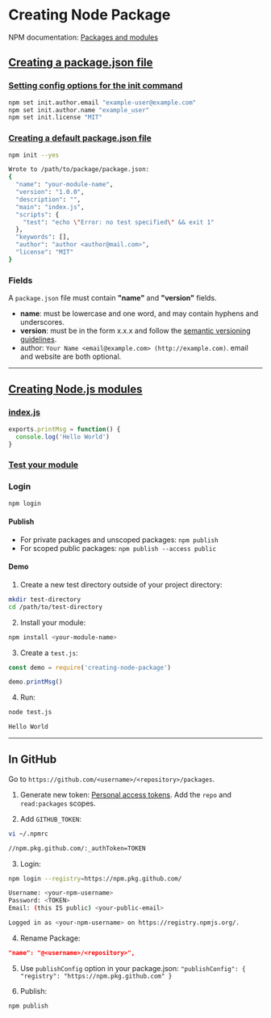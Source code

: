 # Creating Node Package

NPM documentation: [Packages and modules](https://docs.npmjs.com/packages-and-modules/)

## [Creating a package.json file](https://docs.npmjs.com/creating-a-package-json-file)

### [Setting config options for the init command](https://docs.npmjs.com/creating-a-package-json-file#setting-config-options-for-the-init-command)

```bash
npm set init.author.email "example-user@example.com"
npm set init.author.name "example_user"
npm set init.license "MIT"
```

### [Creating a default package.json file](https://docs.npmjs.com/creating-a-package-json-file#creating-a-default-packagejson-file)

```bash
npm init --yes      

Wrote to /path/to/package/package.json:
{
  "name": "your-module-name",
  "version": "1.0.0",
  "description": "",
  "main": "index.js",
  "scripts": {
    "test": "echo \"Error: no test specified\" && exit 1"
  },
  "keywords": [],
  "author": "author <author@mail.com>",
  "license": "MIT"
}
```

### Fields

A `package.json` file must contain **"name"** and **"version"** fields.

- **name**: must be lowercase and one word, and may contain hyphens and underscores.
- **version**: must be in the form x.x.x and follow the [semantic versioning guidelines](https://docs.npmjs.com/about-semantic-versioning).
- author: `Your Name <email@example.com> (http://example.com)`. email and website are both optional.

---

## [Creating Node.js modules](https://docs.npmjs.com/creating-node-js-modules)

### [index.js](https://docs.npmjs.com/creating-node-js-modules#create-the-file-that-will-be-loaded-when-your-module-is-required-by-another-application)

```js
exports.printMsg = function() {
  console.log('Hello World')
}
```

### [Test your module](https://docs.npmjs.com/creating-node-js-modules#test-your-module)

### Login

```bash
npm login
```

#### Publish

- For private packages and unscoped packages: `npm publish`
- For scoped public packages: `npm publish --access public`

#### Demo

1. Create a new test directory outside of your project directory:

```bash
mkdir test-directory
cd /path/to/test-directory
```

2. Install your module:

```bash
npm install <your-module-name>
```

3. Create a `test.js`:

```js
const demo = require('creating-node-package')

demo.printMsg()
```

4. Run:

```bash
node test.js

Hello World
```

---

## In GitHub

Go to `https://github.com/<username>/<repository>/packages`.

1. Generate new token: [Personal access tokens](https://github.com/settings/tokens). Add the `repo` and `read:packages` scopes.

2. Add `GITHUB_TOKEN`:

```bash
vi ~/.npmrc

//npm.pkg.github.com/:_authToken=TOKEN
```

3. Login:

```bash
npm login --registry=https://npm.pkg.github.com/

Username: <your-npm-username>
Password: <TOKEN>
Email: (this IS public) <your-public-email>

Logged in as <your-npm-username> on https://registry.npmjs.org/.
```

4. Rename Package:

```json
"name": "@<username>/<repository>",
```

5. Use `publishConfig` option in your package.json:
`"publishConfig": { "registry": "https://npm.pkg.github.com" }`

6. Publish:

`npm publish`
